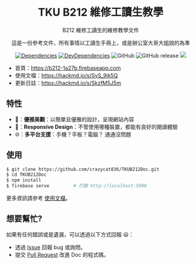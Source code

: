 <h1 align="center">TKU B212 維修工讀生教學</h1>

<div align="center">

B212 維修工讀生的維修教學文件

這是一份參考文件，所有事情以工讀生手冊上，或是辦公室大哥大姐說的為準


[![Dependencies](https://img.shields.io/david/crazycat836/TKUB212Doc.svg)](https://david-dm.org/crazycat836/TKUB212Doc)
[![DevDependencies](https://img.shields.io/david/dev/crazycat836/TKUB212Doc.svg)](https://david-dm.org/crazycat836/TKUB212Doc?type=dev)
![GitHub](https://img.shields.io/github/license/crazycat836/TKUB212Doc.svg)
![GitHub release](https://img.shields.io/github/release/crazycat836/TKUB212Doc.svg)
![](https://user-images.githubusercontent.com/4694414/46287336-d00b8080-c5b4-11e8-88b3-713a08833a5e.png)

</div>

- 首頁：https://b212-1a27b.firebaseapp.com
- 使用文檔：https://hackmd.io/s/SyS_9ik5Q
- 更新日誌：https://hackmd.io/s/SkzfM5J5m

## 特性

- :gem:：**優雅美觀**：以簡單且優雅的設計，呈現網站內容
- :iphone:：**Responsive Design**：不管使用哪種裝置，都能有良好的閱讀體驗
- :globe_with_meridians:：**多平台支援**：手機？平板？電腦？ 通通沒問題

## 使用

```bash
$ git clone https://github.com/crazycat836/TKUB212Doc.git
$ cd TKUB212Doc
$ npm install
$ firebase serve         # 打開 http://localhost:5000
```

更多資訊請參考 [使用文檔](https://hackmd.io/s/SyS_9ik5Q)。


## 想要幫忙?
如果有任何錯誤或是遺漏，可以透過以下方式回報 :smiley:：
- 透過 [Issue](https://github.com/crazycat836/TKUB212Doc/issues) 回報 bug 或詢問。
- 提交 [Pull Request](https://github.com/crazycat836/TKUB212Doc/pulls) 改進 Doc 的程式碼。